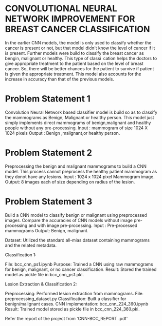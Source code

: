 # CONVOLUTIONAL NEURAL NETWORK IMPROVEMENT FOR BREAST CANCER CLASSIFICATION

In the earlier CNN models, the model is only used to classify whether the
cancer is present or not, but that model didn't know the level of cancer if it
is present. Further models were build to classify the breast cancer as bengin,
malignant or healthy. This type of classi cation helps the doctors to give
appropriate treatment to the patient based on the level of breast cancer. So,
there will be better chances for the patient to survive if patient is given the
appropriate treatment. This model also accounts for the increase in accuracy
than that of the previous models.

# Problem Statement 1
Convolution Neural Network based classifier
model is build so as to classify the mammograms as Benign, Malignant or
healthy person. This model just simply implements direct mammograms of
benign,malignant and healthy people without any pre-processing.
Input : mammogram of size 1024 X 1024 pixels
Output : Benign ,malignant,or healthy person.

# Problem Statement 2
Preprocessing the benign and malignant mammograms to build a CNN model. This process cannot preprocess the healthy
patient mammogram as they donot have any lesions.
Input : 1024 x 1024 pixel Mammogram image.
Output: 8 images each of size depending on radius of the lesion.

# Problem Statement 3
Build a CNN model to classify benign or malignant using preprocessed images. Compare the accuracies of CNN models
without image pre-processing and with image pre-processing.
Input : Pre-processed mammograms
Output: Benign, malignant.


Dataset: Utilized the standard all-mias dataset containing mammograms and the related metadata.

Classification 1:

File: bcc_cnn_ps1.ipynb
Purpose: Trained a CNN using raw mammograms for benign, malignant, or no cancer classification.
Result: Stored the trained model as pickle file in bcc_cnn_ps1.pkl.

Lesion Extraction & Classification 2:

Preprocessing: Performed lesion extraction from mammograms.
File: preprocessing_dataset.py
Classification: Built a classifier for benign/malignant cases.
CNN Implementation: bcc_cnn_224_360.ipynb
Result: Trained model stored as pickle file in bcc_cnn_224_360.pkl.

Refer the report of the project from 'CNN-BCC_REPORT .pdf'
